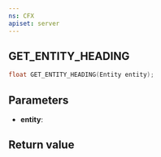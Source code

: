 ```yaml
---
ns: CFX
apiset: server
---
```

## GET_ENTITY_HEADING

```c
float GET_ENTITY_HEADING(Entity entity);
```


## Parameters
* **entity**: 

## Return value
